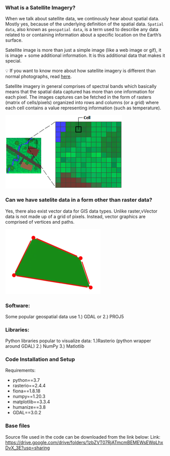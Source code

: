 ### What is a Satellite Imagery?

When we talk about satellite data, we continously hear about spatial data. Mostly yes, because of the underlying definition of the spatial data. `Spatial data`, also known as   `geospatial data`, is a term used to describe any data related to or containing information about a specific location on the Earth’s surface.

Satellite image is more than just a simple image (like a web image or gif), it is image + some additional information. It is this additional data that makes it special.

💡 If you want to know more about how satellite imagery is different than normal photographs, read [here](files/satelliteim_info.pdf).

Satellite imagery in general comprises of spectral bands which basically means that the spatial data captured has more than one information for each pixel. The images captures can be fetched in the form of rasters (matrix of cells/pixels) organized into rows and columns (or a grid) where each cell contains a value representing information (such as temperature).

![raster](images/raster.png)

### Can we have satelite data in a form other than raster data?
Yes, there also exist vector data for GIS data types. Unlike raster,vVector data is not made up of a grid of pixels. Instead, vector graphics are comprised of vertices and paths.

![polygon vector](images/polygon-vector.png)

### Software:
Some popular geospatial data use 1.) GDAL or 2.) PROJ5

### Libraries:
Python libraries popular to visualize data: 1.)Rasterio (python wrapper around GDAL) 2.) NumPy 3.) Matlotlib

### Code Installation and Setup

Requirements:
- python==3.7
- rasterio==2.4.4
- fiona==1.8.18
- numpy==1.20.3
- matplotlib==3.3.4
- humanize==3.8
- GDAL==3.0.2

### Base files
Source file used in the code can be downloaded from the link below:
Link: https://drive.google.com/drive/folders/1zbZVT07RjATmcmBEMEWsEWqLhxDvX_3E?usp=sharing
